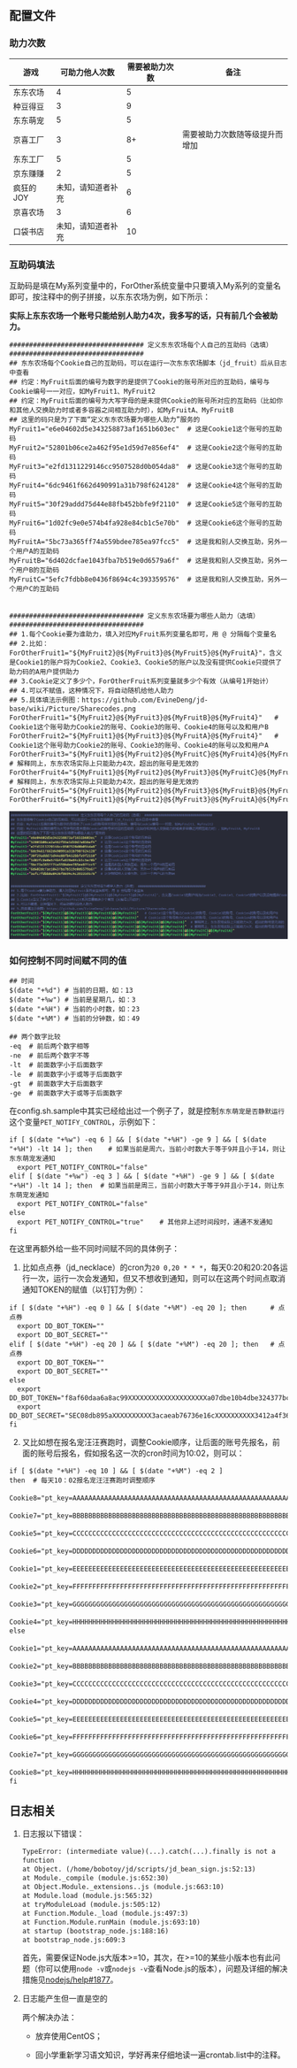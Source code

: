
## 配置文件

### 助力次数

| 游戏    | 可助力他人次数 | 需要被助力次数 | 备注                         |
| --------- | ------------------ | ------------------ | ------------------------------ |
| 东东农场 | 4                  | 5                  |                                |
| 种豆得豆 | 3                  | 9                  |                                |
| 东东萌宠 | 5                  | 5                  |                                |
| 京喜工厂 | 3                  | 8+                 | 需要被助力次数随等级提升而增加 |
| 东东工厂 | 5                  | 5                  |                                |
| 京东赚赚 | 2                  | 5                  |                                |
| 疯狂的JOY | 未知，请知道者补充 | 6                  |                                |
| 京喜农场 | 3                  | 6                 |                                |
| 口袋书店 | 未知，请知道者补充 | 10                 |                                |

### 互助码填法

互助码是填在My系列变量中的，ForOther系统变量中只要填入My系列的变量名即可，按注释中的例子拼接，以东东农场为例，如下所示：

**实际上东东农场一个账号只能给别人助力4次，我多写的话，只有前几个会被助力。**

```shell
################################## 定义东东农场每个人自己的互助码（选填） ##################################
## 东东农场每个Cookie自己的互助码，可以在运行一次东东农场脚本（jd_fruit）后从日志中查看
## 约定：MyFruit后面的编号为数字的是提供了Cookie的账号所对应的互助码，编号与Cookie编号一一对应，如MyFruit1、MyFruit2
## 约定：MyFruit后面的编号为大写字母的是未提供Cookie的账号所对应的互助码（比如你和其他人交换助力时或者多容器之间相互助力时），如MyFruitA、MyFruitB
## 这里的码只是为了下面“定义东东农场要为哪些人助力”服务的
MyFruit1="e6e04602d5e343258873af1651b603ec"  # 这是Cookie1这个账号的互助码
MyFruit2="52801b06ce2a462f95e1d59d7e856ef4"  # 这是Cookie2这个账号的互助码
MyFruit3="e2fd1311229146cc9507528d0b054da8"  # 这是Cookie3这个账号的互助码
MyFruit4="6dc9461f662d490991a31b798f624128"  # 这是Cookie4这个账号的互助码
MyFruit5="30f29addd75d44e88fb452bbfe9f2110"  # 这是Cookie5这个账号的互助码
MyFruit6="1d02fc9e0e574b4fa928e84cb1c5e70b"  # 这是Cookie6这个账号的互助码
MyFruitA="5bc73a365ff74a559bdee785ea97fcc5"  # 这是我和别人交换互助，另外一个用户A的互助码
MyFruitB="6d402dcfae1043fba7b519e0d6579a6f"  # 这是我和别人交换互助，另外一个用户B的互助码
MyFruitC="5efc7fdbb8e0436f8694c4c393359576"  # 这是我和别人交换互助，另外一个用户C的互助码


################################## 定义东东农场要为哪些人助力（选填） ##################################
## 1.每个Cookie要为谁助力，填入对应MyFruit系列变量名即可，用 @ 分隔每个变量名
## 2.比如：ForOtherFruit1="${MyFruit2}@${MyFruit3}@${MyFruit5}@${MyFruitA}"，含义是Cookie1的账户将为Cookie2、Cookie3、Cookie5的账户以及没有提供Cookie只提供了助力码的A用户提供助力
## 3.Cookie定义了多少个，ForOtherFruit系列变量就多少个有效（从编号1开始计）
## 4.可以不赋值，这种情况下，将自动随机给他人助力
## 5.具体填法示例图：https://github.com/EvineDeng/jd-base/wiki/Picture/Sharecodes.png
ForOtherFruit1="${MyFruit2}@${MyFruit3}@${MyFruitB}@${MyFruit4}"   # Cookie1这个账号助力Cookie2的账号、Cookie3的账号、Cookie4的账号以及和用户B
ForOtherFruit2="${MyFruit1}@${MyFruit3}@${MyFruitA}@${MyFruit4}"   # Cookie1这个账号助力Cookie2的账号、Cookie3的账号、Cookie4的账号以及和用户A
ForOtherFruit3="${MyFruit1}@${MyFruit2}@${MyFruitC}@${MyFruit4}@${MyFruitA}@${MyFruit6}"  # 解释同上，东东农场实际上只能助力4次，超出的账号是无效的
ForOtherFruit4="${MyFruit1}@${MyFruit2}@${MyFruit3}@${MyFruitC}@${MyFruit6}@${MyFruitA}"  # 解释同上，东东农场实际上只能助力4次，超出的账号是无效的
ForOtherFruit5="${MyFruit1}@${MyFruit2}@${MyFruit3}@${MyFruitB}@${MyFruit4}@${MyFruit6}@${MyFruitC}@${MyFruitA}"
ForOtherFruit6="${MyFruit1}@${MyFruit2}@${MyFruit3}@${MyFruitA}@${MyFruit4}@${MyFruit5}@${MyFruitC}"
```

![Sharecodes](Picture/Sharecodes.png)

### 如何控制不同时间赋不同的值

```shell
## 时间
$(date "+%d") # 当前的日期，如：13
$(date "+%w") # 当前是星期几，如：3
$(date "+%H") # 当前的小时数，如：23
$(date "+%M") # 当前的分钟数，如：49

## 两个数字比较
-eq  # 前后两个数字相等
-ne  # 前后两个数字不等
-lt  # 前面数字小于后面数字
-le  # 前面数字小于或等于后面数字
-gt  # 前面数字大于后面数字
-ge  # 前面数字大于或等于后面数字
```

在config.sh.sample中其实已经给出过一个例子了，就是控制`东东萌宠是否静默运行`这个变量`PET_NOTIFY_CONTROL`，示例如下：

```shell
if [ $(date "+%w") -eq 6 ] && [ $(date "+%H") -ge 9 ] && [ $(date "+%H") -lt 14 ]; then    # 如果当前是周六，当前小时数大于等于9并且小于14，则让东东萌宠发通知
  export PET_NOTIFY_CONTROL="false"
elif [ $(date "+%w") -eq 3 ] && [ $(date "+%H") -ge 9 ] && [ $(date "+%H") -lt 14 ]; then  # 如果当前是周三，当前小时数大于等于9并且小于14，则让东东萌宠发通知
  export PET_NOTIFY_CONTROL="false"
else
  export PET_NOTIFY_CONTROL="true"    # 其他非上述时间段时，通通不发通知
fi
```

在这里再额外给一些不同时间赋不同的具体例子：

1. 比如点点券（jd_necklace）的cron为`20 0,20 * * *`，每天0:20和20:20各运行一次，运行一次会发通知，但又不想收到通知，则可以在这两个时间点取消通知TOKEN的赋值（以钉钉为例）：


```shell
if [ $(date "+%H") -eq 0 ] && [ $(date "+%M") -eq 20 ]; then      # 点点券
  export DD_BOT_TOKEN=""
  export DD_BOT_SECRET=""
elif [ $(date "+%H") -eq 20 ] && [ $(date "+%M") -eq 20 ]; then   # 点点券
  export DD_BOT_TOKEN=""
  export DD_BOT_SECRET=""
else
  export DD_BOT_TOKEN="f8af60daa6a8ac99XXXXXXXXXXXXXXXXXXXXa07dbe10b4dbe324377bc"
  export DD_BOT_SECRET="SEC08db895aXXXXXXXXXX3acaeab76736e16cXXXXXXXXXX3412a4f36942aa905f76"
fi
```

2. 又比如想在报名宠汪汪赛跑时，调整Cookie顺序，让后面的账号先报名，前面的账号后报名，假如报名这一次的cron时间为10:02，则可以：

```shell
if [ $(date "+%H") -eq 10 ] && [ $(date "+%M") -eq 2 ]
then  # 每天10：02报名宠汪汪赛跑时调整顺序
  Cookie8="pt_key=AAAAAAAAAAAAAAAAAAAAAAAAAAAAAAAAAAAAAAAAAAAAAAAAAAAAAAAAAAAAAAAAAAAAAAAAAAA;pt_pin=XXXXXXXX;"
  Cookie7="pt_key=BBBBBBBBBBBBBBBBBBBBBBBBBBBBBBBBBBBBBBBBBBBBBBBBBBBBBBBBBBBBBBBBBBBBBBBBBBB;pt_pin=XXXXXXXX;"
  Cookie5="pt_key=CCCCCCCCCCCCCCCCCCCCCCCCCCCCCCCCCCCCCCCCCCCCCCCCCCCCCCCCCCCCCCCCCCCCCCCCCCC;pt_pin=XXXXXXXX;"
  Cookie6="pt_key=DDDDDDDDDDDDDDDDDDDDDDDDDDDDDDDDDDDDDDDDDDDDDDDDDDDDDDDDDDDDDDDDDDDDDDDDDDD;pt_pin=XXXXXXXX;"
  Cookie1="pt_key=EEEEEEEEEEEEEEEEEEEEEEEEEEEEEEEEEEEEEEEEEEEEEEEEEEEEEEEEEEEEEEEEEEEEEEEEEEE;pt_pin=XXXXXXXX;"
  Cookie2="pt_key=FFFFFFFFFFFFFFFFFFFFFFFFFFFFFFFFFFFFFFFFFFFFFFFFFFFFFFFFFFFFFFFFFFFFFFFFFFF;pt_pin=XXXXXXXX;"
  Cookie3="pt_key=GGGGGGGGGGGGGGGGGGGGGGGGGGGGGGGGGGGGGGGGGGGGGGGGGGGGGGGGGGGGGGGGGGGGGGGGGGG;pt_pin=XXXXXXXX;"
  Cookie4="pt_key=HHHHHHHHHHHHHHHHHHHHHHHHHHHHHHHHHHHHHHHHHHHHHHHHHHHHHHHHHHHHHHHHHHHHHHHHHHH;pt_pin=XXXXXXXX;"
else
  Cookie1="pt_key=AAAAAAAAAAAAAAAAAAAAAAAAAAAAAAAAAAAAAAAAAAAAAAAAAAAAAAAAAAAAAAAAAAAAAAAAAAA;pt_pin=XXXXXXXX;"
  Cookie2="pt_key=BBBBBBBBBBBBBBBBBBBBBBBBBBBBBBBBBBBBBBBBBBBBBBBBBBBBBBBBBBBBBBBBBBBBBBBBBBB;pt_pin=XXXXXXXX;"
  Cookie3="pt_key=CCCCCCCCCCCCCCCCCCCCCCCCCCCCCCCCCCCCCCCCCCCCCCCCCCCCCCCCCCCCCCCCCCCCCCCCCCC;pt_pin=XXXXXXXX;"
  Cookie4="pt_key=DDDDDDDDDDDDDDDDDDDDDDDDDDDDDDDDDDDDDDDDDDDDDDDDDDDDDDDDDDDDDDDDDDDDDDDDDDD;pt_pin=XXXXXXXX;"
  Cookie5="pt_key=EEEEEEEEEEEEEEEEEEEEEEEEEEEEEEEEEEEEEEEEEEEEEEEEEEEEEEEEEEEEEEEEEEEEEEEEEEE;pt_pin=XXXXXXXX;"
  Cookie6="pt_key=FFFFFFFFFFFFFFFFFFFFFFFFFFFFFFFFFFFFFFFFFFFFFFFFFFFFFFFFFFFFFFFFFFFFFFFFFFF;pt_pin=XXXXXXXX;"
  Cookie7="pt_key=GGGGGGGGGGGGGGGGGGGGGGGGGGGGGGGGGGGGGGGGGGGGGGGGGGGGGGGGGGGGGGGGGGGGGGGGGGG;pt_pin=XXXXXXXX;"
  Cookie8="pt_key=HHHHHHHHHHHHHHHHHHHHHHHHHHHHHHHHHHHHHHHHHHHHHHHHHHHHHHHHHHHHHHHHHHHHHHHHHHH;pt_pin=XXXXXXXX;"
fi
```
    
## 日志相关

1. 日志报以下错误：
    ```
    TypeError: (intermediate value)(...).catch(...).finally is not a function
    at Object. (/home/bobotoy/jd/scripts/jd_bean_sign.js:52:13)
    at Module._compile (module.js:652:30)
    at Object.Module._extensions..js (module.js:663:10)
    at Module.load (module.js:565:32)
    at tryModuleLoad (module.js:505:12)
    at Function.Module._load (module.js:497:3)
    at Function.Module.runMain (module.js:693:10)
    at startup (bootstrap_node.js:188:16)
    at bootstrap_node.js:609:3
    ```
    首先，需要保证Node.js大版本>=10，其次，在>=10的某些小版本也有此问题（你可以使用`node -v`或`nodejs -v`查看Node.js的版本），问题及详细的解决措施见[nodejs/help#1877](https://github.com/nodejs/help/issues/1877)。

2. 日志能产生但一直是空的

    两个解决办法：

    - 放弃使用CentOS；

    - 回小学重新学习语文知识，学好再来仔细地读一遍crontab.list中的注释。